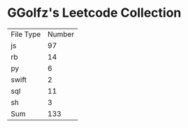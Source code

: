 # GGolfz's Leetcode Collection

<table><tr><td>File Type</td><td>Number</td></tr><tr><td>js</td><td>97</td></tr><tr><td>rb</td><td>14</td></tr><tr><td>py</td><td>6</td></tr><tr><td>swift</td><td>2</td></tr><tr><td>sql</td><td>11</td></tr><tr><td>sh</td><td>3</td></tr><tr><td>Sum</td><td>133</td></tr></table>